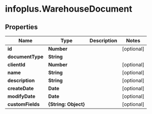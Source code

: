 # infoplus.WarehouseDocument

## Properties
Name | Type | Description | Notes
------------ | ------------- | ------------- | -------------
**id** | **Number** |  | [optional] 
**documentType** | **String** |  | 
**clientId** | **Number** |  | [optional] 
**name** | **String** |  | [optional] 
**description** | **String** |  | [optional] 
**createDate** | **Date** |  | [optional] 
**modifyDate** | **Date** |  | [optional] 
**customFields** | **{String: Object}** |  | [optional] 


